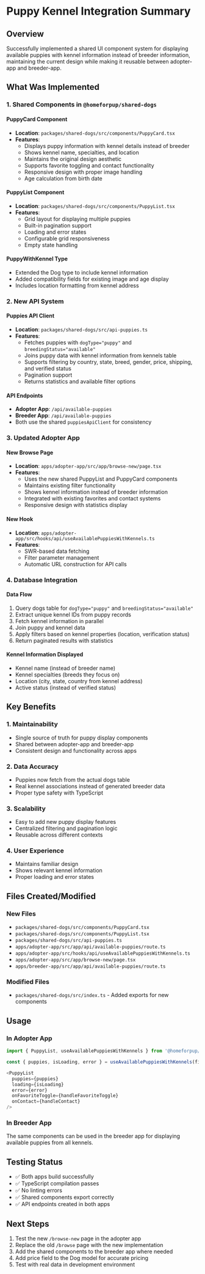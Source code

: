 # Puppy Kennel Integration Summary

## Overview
Successfully implemented a shared UI component system for displaying available puppies with kennel information instead of breeder information, maintaining the current design while making it reusable between adopter-app and breeder-app.

## What Was Implemented

### 1. Shared Components in `@homeforpup/shared-dogs`

#### PuppyCard Component
- **Location**: `packages/shared-dogs/src/components/PuppyCard.tsx`
- **Features**:
  - Displays puppy information with kennel details instead of breeder
  - Shows kennel name, specialties, and location
  - Maintains the original design aesthetic
  - Supports favorite toggling and contact functionality
  - Responsive design with proper image handling
  - Age calculation from birth date

#### PuppyList Component
- **Location**: `packages/shared-dogs/src/components/PuppyList.tsx`
- **Features**:
  - Grid layout for displaying multiple puppies
  - Built-in pagination support
  - Loading and error states
  - Configurable grid responsiveness
  - Empty state handling

#### PuppyWithKennel Type
- Extended the Dog type to include kennel information
- Added compatibility fields for existing image and age display
- Includes location formatting from kennel address

### 2. New API System

#### Puppies API Client
- **Location**: `packages/shared-dogs/src/api-puppies.ts`
- **Features**:
  - Fetches puppies with `dogType="puppy"` and `breedingStatus="available"`
  - Joins puppy data with kennel information from kennels table
  - Supports filtering by country, state, breed, gender, price, shipping, and verified status
  - Pagination support
  - Returns statistics and available filter options

#### API Endpoints
- **Adopter App**: `/api/available-puppies`
- **Breeder App**: `/api/available-puppies`
- Both use the shared `puppiesApiClient` for consistency

### 3. Updated Adopter App

#### New Browse Page
- **Location**: `apps/adopter-app/src/app/browse-new/page.tsx`
- **Features**:
  - Uses the new shared PuppyList and PuppyCard components
  - Maintains existing filter functionality
  - Shows kennel information instead of breeder information
  - Integrated with existing favorites and contact systems
  - Responsive design with statistics display

#### New Hook
- **Location**: `apps/adopter-app/src/hooks/api/useAvailablePuppiesWithKennels.ts`
- **Features**:
  - SWR-based data fetching
  - Filter parameter management
  - Automatic URL construction for API calls

### 4. Database Integration

#### Data Flow
1. Query dogs table for `dogType="puppy"` and `breedingStatus="available"`
2. Extract unique kennel IDs from puppy records
3. Fetch kennel information in parallel
4. Join puppy and kennel data
5. Apply filters based on kennel properties (location, verification status)
6. Return paginated results with statistics

#### Kennel Information Displayed
- Kennel name (instead of breeder name)
- Kennel specialties (breeds they focus on)
- Location (city, state, country from kennel address)
- Active status (instead of verified status)

## Key Benefits

### 1. Maintainability
- Single source of truth for puppy display components
- Shared between adopter-app and breeder-app
- Consistent design and functionality across apps

### 2. Data Accuracy
- Puppies now fetch from the actual dogs table
- Real kennel associations instead of generated breeder data
- Proper type safety with TypeScript

### 3. Scalability
- Easy to add new puppy display features
- Centralized filtering and pagination logic
- Reusable across different contexts

### 4. User Experience
- Maintains familiar design
- Shows relevant kennel information
- Proper loading and error states

## Files Created/Modified

### New Files
- `packages/shared-dogs/src/components/PuppyCard.tsx`
- `packages/shared-dogs/src/components/PuppyList.tsx`
- `packages/shared-dogs/src/api-puppies.ts`
- `apps/adopter-app/src/app/api/available-puppies/route.ts`
- `apps/adopter-app/src/hooks/api/useAvailablePuppiesWithKennels.ts`
- `apps/adopter-app/src/app/browse-new/page.tsx`
- `apps/breeder-app/src/app/api/available-puppies/route.ts`

### Modified Files
- `packages/shared-dogs/src/index.ts` - Added exports for new components

## Usage

### In Adopter App
```typescript
import { PuppyList, useAvailablePuppiesWithKennels } from '@homeforpup/shared-dogs';

const { puppies, isLoading, error } = useAvailablePuppiesWithKennels(filters);

<PuppyList
  puppies={puppies}
  loading={isLoading}
  error={error}
  onFavoriteToggle={handleFavoriteToggle}
  onContact={handleContact}
/>
```

### In Breeder App
The same components can be used in the breeder app for displaying available puppies from all kennels.

## Testing Status
- ✅ Both apps build successfully
- ✅ TypeScript compilation passes
- ✅ No linting errors
- ✅ Shared components export correctly
- ✅ API endpoints created in both apps

## Next Steps
1. Test the new `/browse-new` page in the adopter app
2. Replace the old `/browse` page with the new implementation
3. Add the shared components to the breeder app where needed
4. Add price field to the Dog model for accurate pricing
5. Test with real data in development environment
